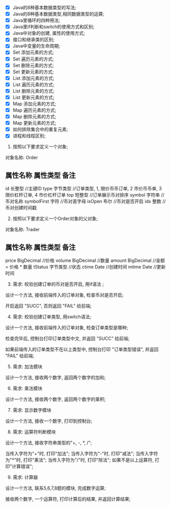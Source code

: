 + [x] Java的8种基本数据类型的写法;
+ [x] Java的8种基本数据类型,相同数据类型的运算;
+ [x] Java里循环的四种用法;
+ [x] Java里if判断和switch的使用方式和区别;
+ [x] Java中对象的创建, 属性的使用方式;
+ [x] 接口和继承类的区别; 
+ [x] Java中变量的生命周期;
+ [x] Set 添加元素的方式;
+ [x] Set 遍历元素的方式;
+ [x] Set 删除元素的方式;
+ [x] Set 更新元素的方式;
+ [x] List 添加元素的方式;
+ [x] List 遍历元素的方式;
+ [x] List 删除元素的方式;
+ [x] List 更新元素的方式;
+ [x] Map 添加元素的方式;
+ [x] Map 遍历元素的方式;
+ [x] Map 删除元素的方式;
+ [x] Map 更新元素的方式;
+ [x] 如何排除集合中的重复元素;
+ [x] 进程和线程区别;

1. 按照以下要求定义一个对象;

对象名称: Order

属性名称       属性类型    备注
------------------------------------------------
id            长整型      //主键ID
type          字节类型    //订单类型, 1, 限价币币订单, 2 市价币币单, 3 限价杠杆订单, 4 市价杠杆订单
top           短整型      //订单展示币对排序
symbol        字符串      //币对名称
symbolFirst   字符        //币对首字母
isOpen        布尔        //币对是否开启
idx           整数        //币对创建时间戳


2. 按照以下要求定义一个Order对象的父对象;

对象名称: Trader

属性名称       属性类型    备注
------------------------------------------------
price         BigDecimal  //价格
volume        BigDecimal  //数量
amount        BigDecimal  //金额 = 价格 * 数量
tStatus       字节类型     //状态
ctime         Date        //创建时间
mtime         Date        //更新时间


3. 需求: 校验创建订单的币对是否开启, 用if语法 ; 

设计一个方法, 接收前端传入的订单对象, 检查币对是否开启;

开启返回 "SUCC", 否则返回 "FAIL" 给前端;


4. 需求: 校验创建订单类型, 用switch语法;

设计一个方法, 接收前端传入的订单对象, 检查订单类型是哪种;

检查完毕后, 控制台打印订单类型中文, 并返回 "SUCC" 给前端; 

如果前端传入的订单类型不在以上类型中, 控制台打印 "订单类型错误", 并返回 "FAIL" 给前端; 

5. 需求: 加法模块

设计一个方法, 接收两个数字, 返回两个数字的加和;

6. 需求: 乘法模块

设计一个方法, 接收两个数字, 返回两个数字的乘积;

7. 需求: 显示数字模块

设计一个方法, 接收一个数字, 打印到控制台;

8. 需求: 运算符判断模块

设计一个方法, 接收字符串类型的"+, -, *, /";

当传入字符为"+"时, 打印"加法";
当传入字符为"-"时, 打印"减法";
当传入字符为"*"时, 打印"乘法";
当传入字符为"/"时, 打印"除法";
如果不是以上运算符, 打印"计算错误";


9. 需求: 计算器

设计一个方法, 联系5,6,7,8题的模块, 完成数字运算;

接收两个数字, 一个运算符, 打印计算后的结果, 并返回计算结果;
